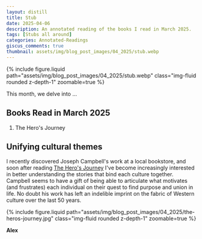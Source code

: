 ```yaml
---
layout: distill
title: Stub
date: 2025-04-06
description: An annotated reading of the books I read in March 2025.
tags: [Stubs all around]
categories: Annotated-Readings
giscus_comments: true
thumbnail: assets/img/blog_post_images/04_2025/stub.webp
---
```


<div class="l-page">
  {% include figure.liquid path="assets/img/blog_post_images/04_2025/stub.webp" class="img-fluid rounded z-depth-1" zoomable=true %}
</div>

This month, we delve into ...

## Books Read in March 2025
1. The Hero's Journey

## Unifying cultural themes

I recently discovered Joseph Campbell's work at a local bookstore, and soon after reading [The Hero's Journey](https://www.jcf.org/learn/joseph-campbell-heros-journey) I've become increasingly interested in better understanding the stories that bind each culture together. Campbell seems to have a gift of being able to articulate what motivates (and frustrates) each individual on their quest to find purpose and union in life. No doubt his work has left an indelible imprint on the fabric of Western culture over the last 50 years.

<div class="l-body">
  {% include figure.liquid path="assets/img/blog_post_images/04_2025/the-heros-journey.jpg" class="img-fluid rounded z-depth-1" zoomable=true %}
</div>

**Alex**
